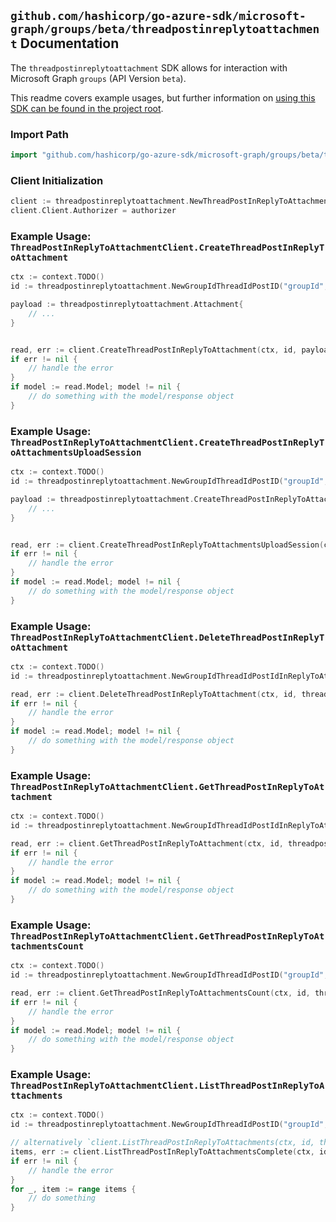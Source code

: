 
## `github.com/hashicorp/go-azure-sdk/microsoft-graph/groups/beta/threadpostinreplytoattachment` Documentation

The `threadpostinreplytoattachment` SDK allows for interaction with Microsoft Graph `groups` (API Version `beta`).

This readme covers example usages, but further information on [using this SDK can be found in the project root](https://github.com/hashicorp/go-azure-sdk/tree/main/docs).

### Import Path

```go
import "github.com/hashicorp/go-azure-sdk/microsoft-graph/groups/beta/threadpostinreplytoattachment"
```


### Client Initialization

```go
client := threadpostinreplytoattachment.NewThreadPostInReplyToAttachmentClientWithBaseURI("https://graph.microsoft.com")
client.Client.Authorizer = authorizer
```


### Example Usage: `ThreadPostInReplyToAttachmentClient.CreateThreadPostInReplyToAttachment`

```go
ctx := context.TODO()
id := threadpostinreplytoattachment.NewGroupIdThreadIdPostID("groupId", "conversationThreadId", "postId")

payload := threadpostinreplytoattachment.Attachment{
	// ...
}


read, err := client.CreateThreadPostInReplyToAttachment(ctx, id, payload, threadpostinreplytoattachment.DefaultCreateThreadPostInReplyToAttachmentOperationOptions())
if err != nil {
	// handle the error
}
if model := read.Model; model != nil {
	// do something with the model/response object
}
```


### Example Usage: `ThreadPostInReplyToAttachmentClient.CreateThreadPostInReplyToAttachmentsUploadSession`

```go
ctx := context.TODO()
id := threadpostinreplytoattachment.NewGroupIdThreadIdPostID("groupId", "conversationThreadId", "postId")

payload := threadpostinreplytoattachment.CreateThreadPostInReplyToAttachmentsUploadSessionRequest{
	// ...
}


read, err := client.CreateThreadPostInReplyToAttachmentsUploadSession(ctx, id, payload, threadpostinreplytoattachment.DefaultCreateThreadPostInReplyToAttachmentsUploadSessionOperationOptions())
if err != nil {
	// handle the error
}
if model := read.Model; model != nil {
	// do something with the model/response object
}
```


### Example Usage: `ThreadPostInReplyToAttachmentClient.DeleteThreadPostInReplyToAttachment`

```go
ctx := context.TODO()
id := threadpostinreplytoattachment.NewGroupIdThreadIdPostIdInReplyToAttachmentID("groupId", "conversationThreadId", "postId", "attachmentId")

read, err := client.DeleteThreadPostInReplyToAttachment(ctx, id, threadpostinreplytoattachment.DefaultDeleteThreadPostInReplyToAttachmentOperationOptions())
if err != nil {
	// handle the error
}
if model := read.Model; model != nil {
	// do something with the model/response object
}
```


### Example Usage: `ThreadPostInReplyToAttachmentClient.GetThreadPostInReplyToAttachment`

```go
ctx := context.TODO()
id := threadpostinreplytoattachment.NewGroupIdThreadIdPostIdInReplyToAttachmentID("groupId", "conversationThreadId", "postId", "attachmentId")

read, err := client.GetThreadPostInReplyToAttachment(ctx, id, threadpostinreplytoattachment.DefaultGetThreadPostInReplyToAttachmentOperationOptions())
if err != nil {
	// handle the error
}
if model := read.Model; model != nil {
	// do something with the model/response object
}
```


### Example Usage: `ThreadPostInReplyToAttachmentClient.GetThreadPostInReplyToAttachmentsCount`

```go
ctx := context.TODO()
id := threadpostinreplytoattachment.NewGroupIdThreadIdPostID("groupId", "conversationThreadId", "postId")

read, err := client.GetThreadPostInReplyToAttachmentsCount(ctx, id, threadpostinreplytoattachment.DefaultGetThreadPostInReplyToAttachmentsCountOperationOptions())
if err != nil {
	// handle the error
}
if model := read.Model; model != nil {
	// do something with the model/response object
}
```


### Example Usage: `ThreadPostInReplyToAttachmentClient.ListThreadPostInReplyToAttachments`

```go
ctx := context.TODO()
id := threadpostinreplytoattachment.NewGroupIdThreadIdPostID("groupId", "conversationThreadId", "postId")

// alternatively `client.ListThreadPostInReplyToAttachments(ctx, id, threadpostinreplytoattachment.DefaultListThreadPostInReplyToAttachmentsOperationOptions())` can be used to do batched pagination
items, err := client.ListThreadPostInReplyToAttachmentsComplete(ctx, id, threadpostinreplytoattachment.DefaultListThreadPostInReplyToAttachmentsOperationOptions())
if err != nil {
	// handle the error
}
for _, item := range items {
	// do something
}
```
